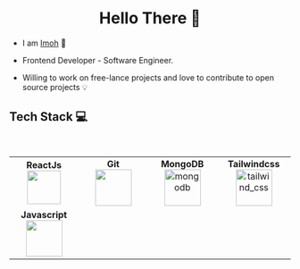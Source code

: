 <h1 align="center"> Hello There 👋 </h1>


* I am [Imoh](https://www.linkedin.com/in/precious-imoh/) :satellite:

* Frontend Developer - Software Engineer.

* Willing to work on free-lance projects and love to contribute to open source projects :bulb:


## Tech Stack :computer:

<br>
<table>
<tbody>
 <tr>

<td align="center" width="20%">
<span><b><center>ReactJs</center></b></span>
<img height=60px src="https://upload.wikimedia.org/wikipedia/commons/thumb/a/a7/React-icon.svg/512px-React-icon.svg.png"> 
</td>

<td align="center" width="20%">
<span><b><center>Git</center></b></span>
<img height=65px src="https://git-scm.com/images/logos/downloads/Git-Logo-2Color.png"> 
</td>

<td align="center" width="20%">
<span><b><center>MongoDB</center></b></span>
 <img height="65" src="https://img.icons8.com/color/65/mongodb.png" alt="mongodb"/>
</td>

<td align="center" width="20%">
<span><b><center>Tailwindcss</center></b></span>
<img height="65" src="https://img.icons8.com/fluency/65/tailwind_css.png" alt="tailwind_css"/>
</td>
</tr>

<tr>
<td align="center" width="20%">
<span><b><center>Javascript</center></b></span>
<img height=65px src="https://www.freepnglogos.com/uploads/javascript-png/javascript-vector-logo-yellow-png-transparent-javascript-vector-12.png"> 
</td>

</tbody>
</table>
